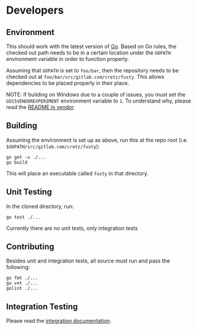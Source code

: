 # Developers

## Environment

This should work with the latest version of [Go](https://golang.org/). Based on Go rules, the checked out path needs to
be in a certain location under the `GOPATH` environment variable in order to function properly.

Assuming that `GOPATH` is set to `foo/bar`, then the repository needs to be checked out at
`foo/bar/src/gitlab.com/cretz/fusty`. This allows dependencies to be placed properly in their place.

NOTE: If building on Windows due to a couple of issues, you must set the `GO15VENDOREXPERIMENT` environment variable to
`1`. To understand why, please read the [README in vendor](/vendor/README.md).

## Building

Assuming the environment is set up as above, run this at the repo root (i.e. `$GOPATH/src/gitlab.com/cretz/fusty`):

    go get -u ./...
    go build

This will place an executable called `fusty` in that directory.

## Unit Testing

In the cloned directory, run:

    go test ./...

Currently there are no unit tests, only integration tests

## Contributing

Besides unit and integration tests, all source must run and pass the following:

    go fmt ./...
    go vet ./...
    golint ./...

## Integration Testing

Please read the [integration documentation](/integration/README.md).